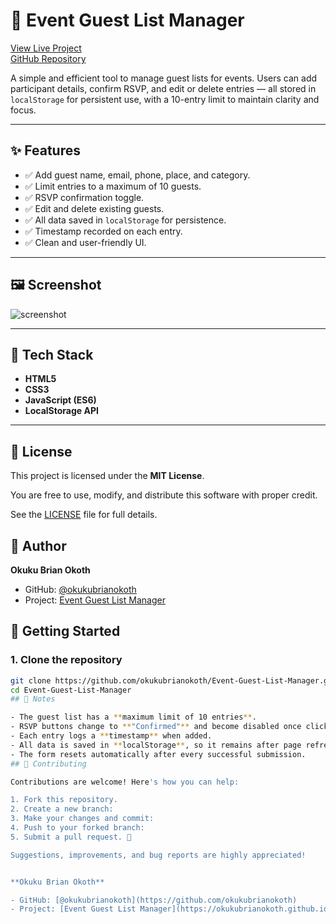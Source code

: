# 🎉 Event Guest List Manager

[View Live Project](https://okukubrianokoth.github.io/Event-Guest-List-/)  
[GitHub Repository](https://github.com/okukubrianokoth/Event-Guest-List-Manager)

A simple and efficient tool to manage guest lists for events. Users can add participant details, confirm RSVP, and edit or delete entries — all stored in `localStorage` for persistent use, with a 10-entry limit to maintain clarity and focus.

---

## ✨ Features

- ✅ Add guest name, email, phone, place, and category.
- ✅ Limit entries to a maximum of 10 guests.
- ✅ RSVP confirmation toggle.
- ✅ Edit and delete existing guests.
- ✅ All data saved in `localStorage` for persistence.
- ✅ Timestamp recorded on each entry.
- ✅ Clean and user-friendly UI.

---

## 🖼️ Screenshot

![screenshot](screenshot.png) <!-- Add your screenshot here if available -->

---

## 🧰 Tech Stack

- **HTML5**
- **CSS3**
- **JavaScript (ES6)**
- **LocalStorage API**

---
## 📄 License

This project is licensed under the **MIT License**.

You are free to use, modify, and distribute this software with proper credit.

See the [LICENSE](LICENSE) file for full details.

## 👤 Author

**Okuku Brian Okoth**

- GitHub: [@okukubrianokoth](https://github.com/okukubrianokoth)
- Project: [Event Guest List Manager](https://okukubrianokoth.github.io/Event-Guest-List-/)

## 🚀 Getting Started

### 1. Clone the repository

```bash
git clone https://github.com/okukubrianokoth/Event-Guest-List-Manager.git
cd Event-Guest-List-Manager
## 📝 Notes

- The guest list has a **maximum limit of 10 entries**.
- RSVP buttons change to **"Confirmed"** and become disabled once clicked.
- Each entry logs a **timestamp** when added.
- All data is saved in **localStorage**, so it remains after page refresh or reopening the browser.
- The form resets automatically after every successful submission.
## 🙌 Contributing

Contributions are welcome! Here's how you can help:

1. Fork this repository.
2. Create a new branch:
3. Make your changes and commit:
4. Push to your forked branch:
5. Submit a pull request. 🎉

Suggestions, improvements, and bug reports are highly appreciated!


**Okuku Brian Okoth**

- GitHub: [@okukubrianokoth](https://github.com/okukubrianokoth)
- Project: [Event Guest List Manager](https://okukubrianokoth.github.io/Event-Guest-List-/)
